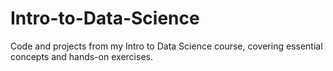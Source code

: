 # Intro-to-Data-Science
Code and projects from my Intro to Data Science course, covering essential concepts and hands-on exercises.

